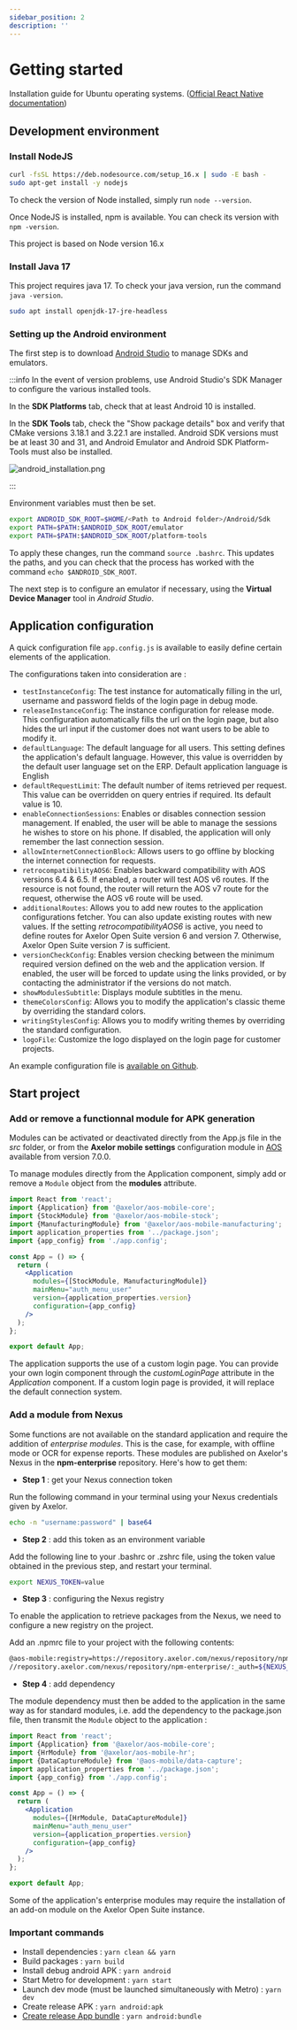 ```yaml
---
sidebar_position: 2
description: ''
---
```


# Getting started

Installation guide for Ubuntu operating systems. ([Official React Native documentation](https://reactnative.dev/docs/environment-setup))

## Development environment

### Install NodeJS

```bash
curl -fsSL https://deb.nodesource.com/setup_16.x | sudo -E bash -
sudo apt-get install -y nodejs
```

To check the version of Node installed, simply run `node --version`.

Once NodeJS is installed, npm is available. You can check its version with `npm -version`.

This project is based on Node version 16.x

### Install Java 17

This project requires java 17. To check your java version, run the command `java -version`.

```bash
sudo apt install openjdk-17-jre-headless
```

### Setting up the Android environment

The first step is to download [Android Studio](https://developer.android.com/studio/index.html) to manage SDKs and emulators.

:::info
In the event of version problems, use Android Studio's SDK Manager to configure the various installed tools.

In the **SDK Platforms** tab, check that at least Android 10 is installed.

In the **SDK Tools** tab, check the "Show package details" box and verify that CMake versions 3.18.1 and 3.22.1 are installed. Android SDK versions must be at least 30 and 31, and Android Emulator and Android SDK Platform-Tools must also be installed.

![android_installation.png](/img/en/android_installation.png)

:::

Environment variables must then be set.

```bash
export ANDROID_SDK_ROOT=$HOME/<Path to Android folder>/Android/Sdk
export PATH=$PATH:$ANDROID_SDK_ROOT/emulator
export PATH=$PATH:$ANDROID_SDK_ROOT/platform-tools
```

To apply these changes, run the command `source .bashrc`. This updates the paths, and you can check that the process has worked with the command `echo $ANDROID_SDK_ROOT`.

The next step is to configure an emulator if necessary, using the **Virtual Device Manager** tool in _Android Studio_.

## Application configuration

A quick configuration file `app.config.js` is available to easily define certain elements of the application.

The configurations taken into consideration are :

- `testInstanceConfig`: The test instance for automatically filling in the url, username and password fields of the login page in debug mode.
- `releaseInstanceConfig`: The instance configuration for release mode. This configuration automatically fills the url on the login page, but also hides the url input if the customer does not want users to be able to modify it.
- `defaultLanguage`: The default language for all users. This setting defines the application's default language. However, this value is overridden by the default user language set on the ERP. Default application language is English
- `defaultRequestLimit`: The default number of items retrieved per request. This value can be overridden on query entries if required. Its default value is 10.
- `enableConnectionSessions`: Enables or disables connection session management. If enabled, the user will be able to manage the sessions he wishes to store on his phone. If disabled, the application will only remember the last connection session.
- `allowInternetConnectionBlock`: Allows users to go offline by blocking the internet connection for requests.
- `retrocompatibilityAOS6`: Enables backward compatibility with AOS versions 6.4 & 6.5. If enabled, a router will test AOS v6 routes. If the resource is not found, the router will return the AOS v7 route for the request, otherwise the AOS v6 route will be used.
- `additionalRoutes`: Allows you to add new routes to the application configurations fetcher. You can also update existing routes with new values. If the setting _retrocompatibilityAOS6_ is active, you need to define routes for Axelor Open Suite version 6 and version 7. Otherwise, Axelor Open Suite version 7 is sufficient.
- `versionCheckConfig`: Enables version checking between the minimum required version defined on the web and the application version. If enabled, the user will be forced to update using the links provided, or by contacting the administrator if the versions do not match.
- `showModulesSubtitle`: Displays module subtitles in the menu.
- `themeColorsConfig`: Allows you to modify the application's classic theme by overriding the standard colors.
- `writingStylesConfig`: Allows you to modify writing themes by overriding the standard configuration.
- `logoFile`: Customize the logo displayed on the login page for customer projects.

An example configuration file is [available on Github](https://github.com/axelor/axelor-mobile/blob/main/src/app.config.js).

## Start project

### Add or remove a functionnal module for APK generation

Modules can be activated or deactivated directly from the App.js file in the _src_ folder, or from the **Axelor mobile settings** configuration module in [AOS](https://github.com/axelor/axelor-open-suite) available from version 7.0.0.

To manage modules directly from the Application component, simply add or remove a `Module` object from the **modules** attribute.

```jsx
import React from 'react';
import {Application} from '@axelor/aos-mobile-core';
import {StockModule} from '@axelor/aos-mobile-stock';
import {ManufacturingModule} from '@axelor/aos-mobile-manufacturing';
import application_properties from '../package.json';
import {app_config} from './app.config';

const App = () => {
  return (
    <Application
      modules={[StockModule, ManufacturingModule]}
      mainMenu="auth_menu_user"
      version={application_properties.version}
      configuration={app_config}
    />
  );
};

export default App;
```

The application supports the use of a custom login page. You can provide your own login component through the _customLoginPage_ attribute in the _Application_ component. If a custom login page is provided, it will replace the default connection system.

### Add a module from Nexus

Some functions are not available on the standard application and require the addition of _enterprise modules_. This is the case, for example, with offline mode or OCR for expense reports. These modules are published on Axelor's Nexus in the **npm-enterprise** repository. Here's how to get them:

- **Step 1** : get your Nexus connection token

Run the following command in your terminal using your Nexus credentials given by Axelor.

```bash
echo -n "username:password" | base64
```

- **Step 2** : add this token as an environment variable

Add the following line to your .bashrc or .zshrc file, using the token value obtained in the previous step, and restart your terminal.

```bash
export NEXUS_TOKEN=value
```

- **Step 3** : configuring the Nexus registry

To enable the application to retrieve packages from the Nexus, we need to configure a new registry on the project.

Add an .npmrc file to your project with the following contents:

```bash
@aos-mobile:registry=https://repository.axelor.com/nexus/repository/npm-enterprise/
//repository.axelor.com/nexus/repository/npm-enterprise/:_auth=${NEXUS_TOKEN}
```

- **Step 4** : add dependency

The module dependency must then be added to the application in the same way as for standard modules, i.e. add the dependency to the package.json file, then transmit the `Module` object to the application :

```jsx
import React from 'react';
import {Application} from '@axelor/aos-mobile-core';
import {HrModule} from '@axelor/aos-mobile-hr';
import {DataCaptureModule} from '@aos-mobile/data-capture';
import application_properties from '../package.json';
import {app_config} from './app.config';

const App = () => {
  return (
    <Application
      modules={[HrModule, DataCaptureModule]}
      mainMenu="auth_menu_user"
      version={application_properties.version}
      configuration={app_config}
    />
  );
};

export default App;
```

Some of the application's enterprise modules may require the installation of an add-on module on the Axelor Open Suite instance.

### Important commands

- Install dependencies : `yarn clean && yarn`
- Build packages : `yarn build`
- Install debug android APK : `yarn android`
- Start Metro for development : `yarn start`
- Launch dev mode (must be launched simultaneously with Metro) : `yarn dev`
- Create release APK : `yarn android:apk`
- [Create release App bundle](https://reactnative.dev/docs/signed-apk-android#generating-the-release-aab) : `yarn android:bundle`
